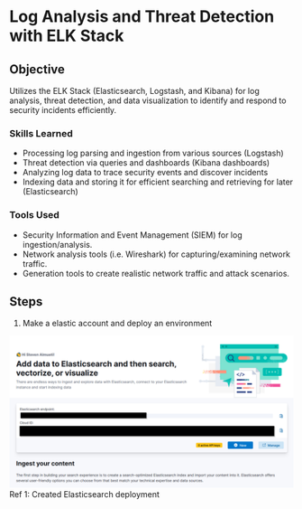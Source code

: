 # Log Analysis and Threat Detection with ELK Stack

## Objective
Utilizes the ELK Stack (Elasticsearch, Logstash, and Kibana) for log analysis, threat detection, and data visualization to identify and respond to security incidents efficiently.

### Skills Learned
- Processing log parsing and ingestion from various sources (Logstash)
- Threat detection via queries and dashboards (Kibana dashboards)
- Analyzing log data to trace security events and discover incidents
- Indexing data and storing it for efficient searching and retrieving for later (Elasticsearch)

### Tools Used
- Security Information and Event Management (SIEM) for log ingestion/analysis.
- Network analysis tools (i.e. Wireshark) for capturing/examining network traffic.
- Generation tools to create realistic network traffic and attack scenarios.

## Steps

1. Make a elastic account and deploy an environment
<img src="https://raw.githubusercontent.com/scalmueti/Log-Analysis-and-Threat-Detection-with-ELK-Stack/refs/heads/main/Screenshots/Step%201_Make%20elastic%20Account.png">
Ref 1: Created Elasticsearch deployment
